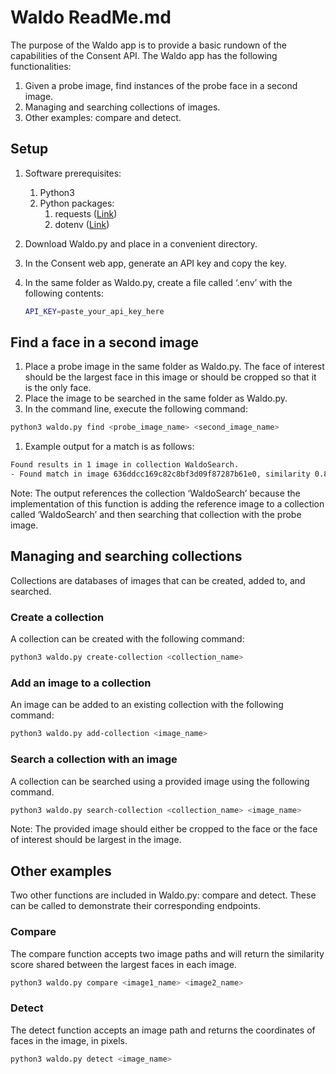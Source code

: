 # Waldo ReadMe.md

The purpose of the Waldo app is to provide a basic rundown of the capabilities of the Consent API. The Waldo app has the following functionalities:

1. Given a probe image, find instances of the probe face in a second image.
2. Managing and searching collections of images.
3. Other examples: compare and detect.

## Setup

1. Software prerequisites:
   1. Python3
   2. Python packages:
      1. requests ([Link](https://docs.python-requests.org/en/latest/))
      2. dotenv ([Link](https://pypi.org/project/python-dotenv/))
2. Download Waldo.py and place in a convenient directory.
3. In the Consent web app, generate an API key and copy the key.
4. In the same folder as Waldo.py, create a file called ‘.env’ with the following contents:

   ```bash
   API_KEY=paste_your_api_key_here
   ```

## Find a face in a second image

1. Place a probe image in the same folder as Waldo.py. The face of interest should be the largest face in this image or should be cropped so that it is the only face.
2. Place the image to be searched in the same folder as Waldo.py.
3. In the command line, execute the following command:

```bash
python3 waldo.py find <probe_image_name> <second_image_name>
```

1. Example output for a match is as follows:

```bash
Found results in 1 image in collection WaldoSearch.
- Found match in image 636ddcc169c82c8bf3d09f87287b61e0, similarity 0.83, coordinates (229, 32).
```

Note: The output references the collection ‘WaldoSearch’ because the implementation of this function is adding the reference image to a collection called ‘WaldoSearch’ and then searching that collection with the probe image.

## Managing and searching collections

Collections are databases of images that can be created, added to, and searched.

### Create a collection

A collection can be created with the following command:

```bash
python3 waldo.py create-collection <collection_name>
```

### Add an image to a collection

An image can be added to an existing collection with the following command:

```bash
python3 waldo.py add-collection <image_name>
```

### Search a collection with an image

A collection can be searched using a provided image using the following command.

```bash
python3 waldo.py search-collection <collection_name> <image_name>
```

Note: The provided image should either be cropped to the face or the face of interest should be largest in the image.

## Other examples

Two other functions are included in Waldo.py: compare and detect. These can be called to demonstrate their corresponding endpoints.

### Compare

The compare function accepts two image paths and will return the similarity score shared between the largest faces in each image.

```bash
python3 waldo.py compare <image1_name> <image2_name>
```

### Detect

The detect function accepts an image path and returns the coordinates of faces in the image, in pixels.

```bash
python3 waldo.py detect <image_name>
```
